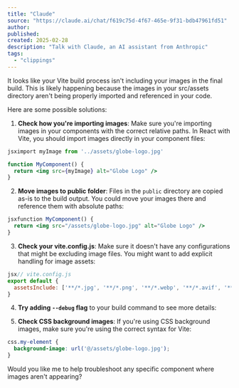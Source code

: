 ```yaml
---
title: "Claude"
source: "https://claude.ai/chat/f619c75d-4f67-465e-9f31-bdb47961fd51"
author:
published:
created: 2025-02-28
description: "Talk with Claude, an AI assistant from Anthropic"
tags:
  - "clippings"
---
```

It looks like your Vite build process isn't including your images in the final build. This is likely happening because the images in your src/assets directory aren't being properly imported and referenced in your code.

Here are some possible solutions:

1. **Check how you're importing images**: Make sure you're importing images in your components with the correct relative paths. In React with Vite, you should import images directly in your component files:

```jsx
jsximport myImage from '../assets/globe-logo.jpg'

function MyComponent() {
  return <img src={myImage} alt="Globe Logo" />
}
```

2. **Move images to public folder**: Files in the `public` directory are copied as-is to the build output. You could move your images there and reference them with absolute paths:

```jsx
jsxfunction MyComponent() {
  return <img src="/assets/globe-logo.jpg" alt="Globe Logo" />
}
```

3. **Check your vite.config.js**: Make sure it doesn't have any configurations that might be excluding image files. You might want to add explicit handling for image assets:

```jsx
jsx// vite.config.js
export default {
  assetsInclude: ['**/*.jpg', '**/*.png', '**/*.webp', '**/*.avif', '**/*.jpeg', '**/*.svg']
}
```

4. **Try adding `--debug` flag** to your build command to see more details:

5. **Check CSS background images**: If you're using CSS background images, make sure you're using the correct syntax for Vite:

```css
css.my-element {
  background-image: url('@/assets/globe-logo.jpg');
}
```

Would you like me to help troubleshoot any specific component where images aren't appearing?